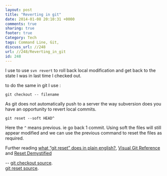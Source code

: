 ```yaml
---
layout: post
title: "Reverting in git"
date: 2014-01-08 20:10:31 +0000 
comments: true
sharing: true
footer: true
Category: Tech
tags: Command Line, Git,
discuss_url: //248
url: //248/Reverting_in_git
id: 248
---
```

I use to use `svn revert` to roll back local modification and get back to the state I was in last time I checked out.

to do the same in git  I use : 

    git checkout -- filename

As git does not automatically push to a server the way subversion does you have an opportunity to revert local commits.

    git reset --soft HEAD^


Here the `^` means previous. ie go back 1 commit. Using soft the files will still appear modified and we can use the previous command to reset the files as required.


Further reading [what “git reset” does in plain english?](http://stackoverflow.com/q/2530060/97073), [Visual Git Reference](http://marklodato.github.io/visual-git-guide/index-en.html) and [Reset Demystified](http://git-scm.com/blog/2011/07/11/reset.html)


--
[git checkout source](http://www.norbauer.com/rails-consulting/notes/git-revert-reset-a-single-file.html).    
[git reset source](http://stackoverflow.com/questions/2845731/how-to-uncommit-my-last-commit-in-git).  
